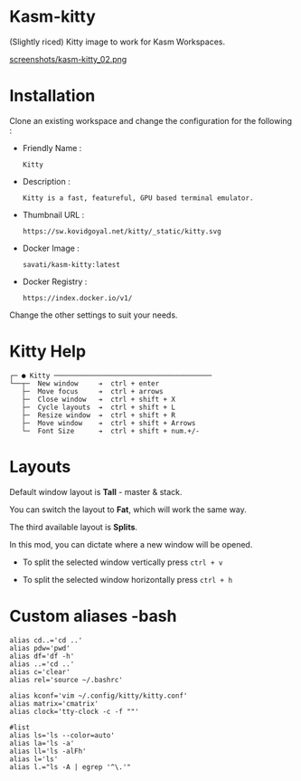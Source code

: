 # Kasm-kitty

(Slightly riced) Kitty image to work for Kasm Workspaces.

[screenshots/kasm-kitty_02.png](https://github.com/Amoebawp/kasm-kitty/blob/8d0c52ac546e5cc768e05e6f520476adae9213bc/screenshots/kasm-kitty_02.png)


# Installation


Clone an existing workspace and change the configuration for the following :

- Friendly Name : 

  `Kitty`
  
- Description :

  `Kitty is a fast, featureful, GPU based terminal emulator.`
  
- Thumbnail URL :

  `https://sw.kovidgoyal.net/kitty/_static/kitty.svg`
  
- Docker Image :

  `savati/kasm-kitty:latest`
  
- Docker Registry :

  `https://index.docker.io/v1/`
 
 
 
Change the other settings to suit your needs.



# Kitty Help

```
┌─ ● Kitty ───────────────────────────────────────
└──┬─  New window     ➔  ctrl + enter      
   ├─  Move focus     ➔  ctrl + arrows
   ├─  Close window   ➔  ctrl + shift + X
   ├─  Cycle layouts  ➔  ctrl + shift + L
   ├─  Resize window  ➔  ctrl + shift + R
   ├─  Move window    ➔  ctrl + shift + Arrows    
   └─  Font Size      ➔  ctrl + shift + num.+/-
 ```

# Layouts

Default window layout is **Tall** - master & stack.

You can switch the layout to **Fat**, which will work the same way.


The third available layout is **Splits**.

In this mod, you can dictate where a new window will be opened.

  - To split the selected window vertically press `ctrl + v`

  - To split the selected window horizontally press `ctrl + h`

 
# Custom aliases -bash

```
alias cd..='cd ..'
alias pdw='pwd'
alias df='df -h'
alias ..='cd ..'
alias c='clear'
alias rel='source ~/.bashrc'

alias kconf='vim ~/.config/kitty/kitty.conf'
alias matrix='cmatrix'
alias clock='tty-clock -c -f ""'

#list
alias ls='ls --color=auto'
alias la='ls -a'
alias ll='ls -alFh'
alias l='ls'
alias l.="ls -A | egrep '^\.'"
```
